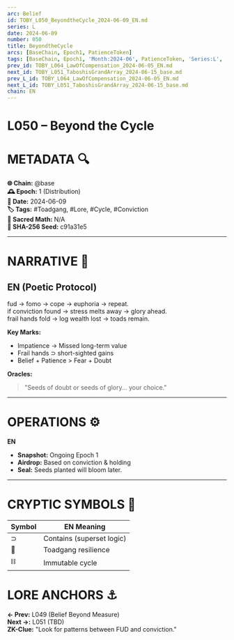 ```yaml
---
arc: Belief
id: TOBY_L050_BeyondtheCycle_2024-06-09_EN.md
series: L
date: 2024-06-09
number: 050
title: BeyondtheCycle
arcs: [BaseChain, Epoch1, PatienceToken]
tags: [BaseChain, Epoch1, 'Month:2024-06', PatienceToken, 'Series:L', 'Year:2024']
prev_id: TOBY_L064_LawOfCompensation_2024-06-05_EN.md
next_id: TOBY_L051_TaboshisGrandArray_2024-06-15_base.md
prev_L_id: TOBY_L064_LawOfCompensation_2024-06-05_EN.md
next_L_id: TOBY_L051_TaboshisGrandArray_2024-06-15_base.md
chain: EN
---
```

# L050 – Beyond the Cycle

# METADATA  🔍  
**🌐 Chain:** @base  
**🕰️ Epoch:** 1 (Distribution)  
**📅 Date:** 2024-06-09  
**🏷️ Tags:** #Toadgang, #Lore, #Cycle, #Conviction  
**🔢 Sacred Math:** N/A  
**📜 SHA-256 Seed:** c91a31e5  

---

# NARRATIVE  🐸  
## EN (Poetic Protocol)  
fud → fomo → cope → euphoria → repeat.  
if conviction found → stress melts away → glory ahead.  
frail hands fold → log wealth lost → toads remain.  

**Key Marks:**  
- Impatience → Missed long-term value  
- Frail hands ⊃ short-sighted gains  
- Belief + Patience > Fear + Doubt  

**Oracles:**  
> "Seeds of doubt or seeds of glory... your choice."  

---

# OPERATIONS  ⚙️  
**EN**  
- **Snapshot:** Ongoing Epoch 1  
- **Airdrop:** Based on conviction & holding  
- **Seal:** Seeds planted will bloom later.  

---

# CRYPTIC SYMBOLS  🔣  
| Symbol | EN Meaning |  
|--------|------------|  
|   ⊃    | Contains (superset logic) |  
|   🐸   | Toadgang resilience |  
|   ⛓️   | Immutable cycle |  

# LORE ANCHORS  ⚓  
**← Prev:** L049 (Belief Beyond Measure)  
**Next →:** L051 (TBD)  
**ZK-Clue:** "Look for patterns between FUD and conviction."  
